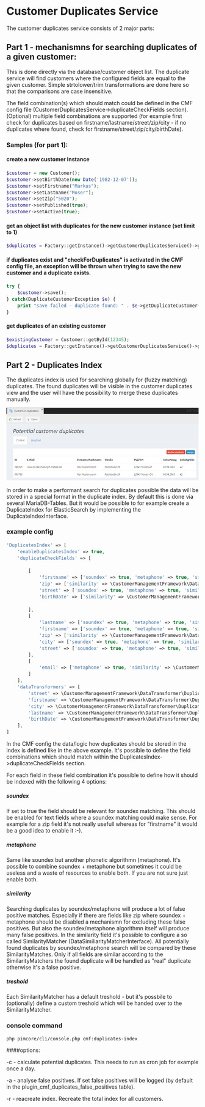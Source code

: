 # Customer Duplicates Service

The customer duplicates service consists of 2 major parts:

## Part 1 - mechanismns for searching duplicates of a given customer: 
This is done directly via the database/customer object list. The duplicate service will find customers where the configured fields are equal to the given customer. Simple strtolower/trim transformations are done here so that the comparisons are case insensitive.

The field combination(s) which should match could be defined in the CMF config file (CustomerDuplicatesService->duplicateCheckFields section). (Optional) multiple field combinations are supported (for example first check for duplicates based on firstname/lastname/street/zip/city - if no duplicates where found, check for firstname/street/zip/city/birthDate).

### Samples (for part 1):

#### create a new customer instance
```php
$customer = new Customer();
$customer->setBirthDate(new Date('1982-12-07'));
$customer->setFirstname("Markus");
$customer->setLastname("Moser");
$customer->setZip("5020");
$customer->setPublished(true);
$customer->setActive(true);
```

#### get an object list with duplicates for the new customer instance (set limit to 1)
```php
$duplicates = Factory::getInstance()->getCustomerDuplicatesService()->getDuplicatesOfCustomer($customer, 1);
```

#### if duplicates exist and "checkForDuplicates" is activated in the CMF config file, an exception will be thrown when trying to save the new customer and a duplicate exists.
```php
try {
    $customer->save();
} catch(DuplicateCustomerException $e) {
    print "save failed - duplicate found: " . $e->getDuplicateCustomer() . PHP_EOL;
}
```

#### get duplicates of an existing customer
```php
$existingCustomer = Customer::getById(12345);
$duplicates = Factory::getInstance()->getCustomerDuplicatesService()->getDuplicatesOfCustomer($existingCustomer, 1);
```


## Part 2 - Duplicates Index
The duplicates index is used for searching globally for (fuzzy matching) duplicates. The found duplicates will be visible in the customer duplicates view and the user will have the possibility to merge these duplicates manually.

 ![DuplicatesView](./img/DuplicatesView.png)

 In order to make a performant search for duplicates possible the data will be stored in a special format in the duplicate index. By default this is done via several MariaDB-Tables. But it would be possible to for example create a DuplicateIndex for ElasticSearch by implementing the DuplicateIndexInterface.
 
### example config

```php
'DuplicatesIndex' => [
    'enableDuplicatesIndex' => true,
    'duplicateCheckFields' => [

        [
            'firstname' => ['soundex' => true, 'metaphone' => true, 'similarity' => \CustomerManagementFramework\DataSimilarityMatcher\SimilarText::class],
            'zip' => ['similarity' => \CustomerManagementFramework\DataSimilarityMatcher\Zip::class],
            'street' => ['soundex' => true, 'metaphone' => true, 'similarity' => \CustomerManagementFramework\DataSimilarityMatcher\SimilarText::class],
            'birthDate' => ['similarity' => \CustomerManagementFramework\DataSimilarityMatcher\BirthDate::class],

        ],
        [
            'lastname' => ['soundex' => true, 'metaphone' => true, 'similarity' => \CustomerManagementFramework\DataSimilarityMatcher\SimilarText::class],
            'firstname' => ['soundex' => true, 'metaphone' => true, 'similarity' => \CustomerManagementFramework\DataSimilarityMatcher\SimilarText::class],
            'zip' => ['similarity' => \CustomerManagementFramework\DataSimilarityMatcher\Zip::class],
            'city' => ['soundex' => true, 'metaphone' => true, 'similarity' => \CustomerManagementFramework\DataSimilarityMatcher\SimilarText::class],
            'street' => ['soundex' => true, 'metaphone' => true, 'similarity' => \CustomerManagementFramework\DataSimilarityMatcher\SimilarText::class]
        ],
        [
            'email' => ['metaphone' => true, 'similarity' => \CustomerManagementFramework\DataSimilarityMatcher\SimilarText::class, 'similarityTreshold' => 90]
        ]
    ],
    'dataTransformers' => [
        'street' => \CustomerManagementFramework\DataTransformer\DuplicateIndex\Street::class,
        'firstname' => \CustomerManagementFramework\DataTransformer\DuplicateIndex\Simplify::class,
        'city' => \CustomerManagementFramework\DataTransformer\DuplicateIndex\Simplify::class,
        'lastname' => \CustomerManagementFramework\DataTransformer\DuplicateIndex\Simplify::class,
        'birthDate' => \CustomerManagementFramework\DataTransformer\DuplicateIndex\Date::class,
    ],
]
```

In the CMF config the data/logic how duplicates should be stored in the index is defined like in the above example. It's possible to define the field combinations which should match within the DuplicatesIndex->duplicateCheckFields section.

For each field in these field combination it's possible to define how it should be indexed with the following 4 options:
##### soundex
If set to true the field should be relevant for soundex matching. This should be enabled for text fields where a soundex matching could make sense. For example for a zip field it's not really usefull whereas for "firstname" it would be a good idea to enable it :-).

##### metaphone
Same like soundex but another phonetic algorithmn (metaphone). It's possible to combine soundex + metaphone but sometimes it could be useless and a waste of resources to enable both. If you are not sure just enable both. 
  
##### similarity
Searching duplicates by soundex/metaphone will produce a lot of false positive matches. Especially if there are fields like zip where soundex + metaphone should be disabled a mechanismn for excluding these false positives. But also the soundex/metaphone algorithmn itself will produce many false positives. In the similarity field it's possible to configure a so called SimilarityMatcher (DataSimiliarityMatcherInterface). All potentially found duplicates by soundex/metaphone search will be compared by these SimilarityMatches. Only if all fields are similar according to the SimilarityMatchers the found duplicate will be handled as "real" duplicate otherwise it's a false positive.

##### treshold
Each SimilarityMatcher has a default treshold - but it's possbile to (optionally) define a custom treshold which will be handed over to the SimilarityMatcher.

### console command

```
php pimcore/cli/console.php cmf:duplicates-index
```

####options:

-c - calculate potential duplicates. This needs to run as cron job for example once a day.

-a - analyse false positives. If set false positives will be logged (by default in the plugin_cmf_duplicates_false_positives table).

-r - reacreate index. Recreate the total index for all customers.